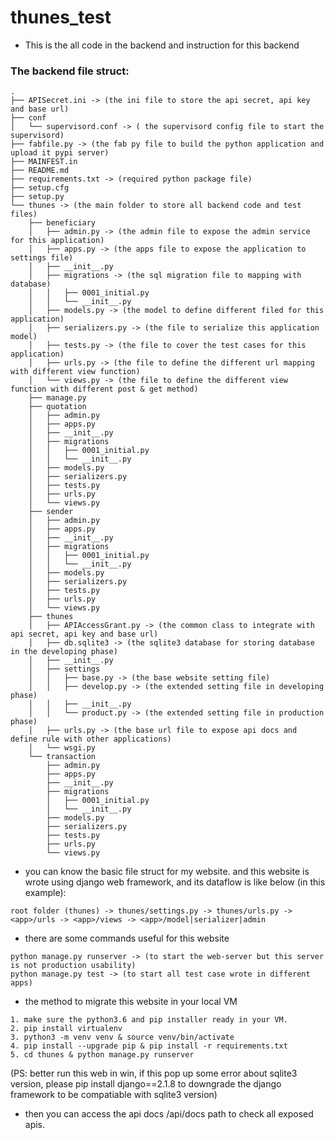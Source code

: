 # thunes_test
* This is the all code in the backend and instruction for this backend
### The backend file struct:
```
.
├── APISecret.ini -> (the ini file to store the api secret, api key and base url)
├── conf
│   └── supervisord.conf -> ( the supervisord config file to start the supervisord)
├── fabfile.py -> (the fab py file to build the python application and upload it pypi server)
├── MAINFEST.in
├── README.md
├── requirements.txt -> (required python package file)
├── setup.cfg
├── setup.py
└── thunes -> (the main folder to store all backend code and test files)
    ├── beneficiary
    │   ├── admin.py -> (the admin file to expose the admin service for this application)
    │   ├── apps.py -> (the apps file to expose the application to settings file)
    │   ├── __init__.py
    │   ├── migrations -> (the sql migration file to mapping with database)
    │   │   ├── 0001_initial.py
    │   │   └── __init__.py
    │   ├── models.py -> (the model to define different filed for this application)
    │   ├── serializers.py -> (the file to serialize this application model)
    │   ├── tests.py -> (the file to cover the test cases for this application)
    │   ├── urls.py -> (the file to define the different url mapping with different view function)
    │   └── views.py -> (the file to define the different view function with different post & get method)
    ├── manage.py
    ├── quotation
    │   ├── admin.py
    │   ├── apps.py
    │   ├── __init__.py
    │   ├── migrations
    │   │   ├── 0001_initial.py
    │   │   └── __init__.py
    │   ├── models.py
    │   ├── serializers.py
    │   ├── tests.py
    │   ├── urls.py
    │   └── views.py
    ├── sender
    │   ├── admin.py
    │   ├── apps.py
    │   ├── __init__.py
    │   ├── migrations
    │   │   ├── 0001_initial.py
    │   │   └── __init__.py
    │   ├── models.py
    │   ├── serializers.py
    │   ├── tests.py
    │   ├── urls.py
    │   └── views.py
    ├── thunes
    │   ├── APIAccessGrant.py -> (the common class to integrate with api secret, api key and base url)
    │   ├── db.sqlite3 -> (the sqlite3 database for storing database in the developing phase)
    │   ├── __init__.py
    │   ├── settings
    │   │   ├── base.py -> (the base website setting file)
    │   │   ├── develop.py -> (the extended setting file in developing phase)
    │   │   ├── __init__.py
    │   │   └── product.py -> (the extended setting file in production phase)
    │   ├── urls.py -> (the base url file to expose api docs and define rule with other applications)
    │   └── wsgi.py
    └── transaction
        ├── admin.py
        ├── apps.py
        ├── __init__.py
        ├── migrations
        │   ├── 0001_initial.py
        │   └── __init__.py
        ├── models.py
        ├── serializers.py
        ├── tests.py
        ├── urls.py
        └── views.py
```
* you can know the basic file struct for my website. and this website is wrote using django web framework, and its dataflow is like below (in this example):
```
root folder (thunes) -> thunes/settings.py -> thunes/urls.py -> <app>/urls -> <app>/views -> <app>/model|serializer|admin
```
* there are some commands useful for this website
```
python manage.py runserver -> (to start the web-server but this server is not production usability)
python manage.py test -> (to start all test case wrote in different apps)
```
* the method to migrate this website in your local VM
```
1. make sure the python3.6 and pip installer ready in your VM.
2. pip install virtualenv
3. python3 -m venv venv & source venv/bin/activate
4. pip install --upgrade pip & pip install -r requirements.txt
5. cd thunes & python manage.py runserver
```
(PS: better run this web in win, if this pop up some error about sqlite3 version, please pip install django==2.1.8 to downgrade the django framework to be compatiable with sqlite3 version)
* then you can access the api docs /api/docs path to check all exposed apis.
